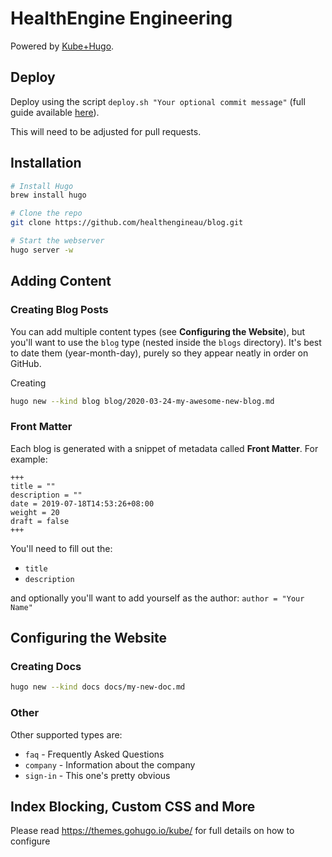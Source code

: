 # HealthEngine Engineering

Powered by [Kube+Hugo](https://themes.gohugo.io/kube/).

## Deploy

Deploy using the script `deploy.sh "Your optional commit message"` (full guide available [here](https://gohugo.io/hosting-and-deployment/hosting-on-github/)).

This will need to be adjusted for pull requests.

## Installation

```bash
# Install Hugo
brew install hugo

# Clone the repo
git clone https://github.com/healthengineau/blog.git

# Start the webserver
hugo server -w
```

## Adding Content

### Creating Blog Posts

You can add multiple content types (see **Configuring the Website**), but you'll want to use the `blog` type (nested inside the `blogs` directory). It's best to date them (year-month-day), purely so they appear neatly in order on GitHub.

Creating
```bash
hugo new --kind blog blog/2020-03-24-my-awesome-new-blog.md
```

### Front Matter

Each blog is generated with a snippet of metadata called **Front Matter**. For example:

```
+++
title = ""
description = ""
date = 2019-07-18T14:53:26+08:00
weight = 20
draft = false
+++

```

You'll need to fill out the:
- `title`
- `description`

and optionally you'll want to add yourself as the author: `author = "Your Name"`

## Configuring the Website

### Creating Docs
```bash
hugo new --kind docs docs/my-new-doc.md
```

### Other
Other supported types are:
- `faq` - Frequently Asked Questions
- `company` - Information about the company
- `sign-in` - This one's pretty obvious

## Index Blocking, Custom CSS and More

Please read https://themes.gohugo.io/kube/ for full details on how to configure
